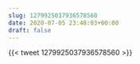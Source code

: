 ```yaml
---
slug: 1279925037936578560
date: 2020-07-05 23:48:03+00:00
draft: false
---
```


{{< tweet 1279925037936578560 >}}
